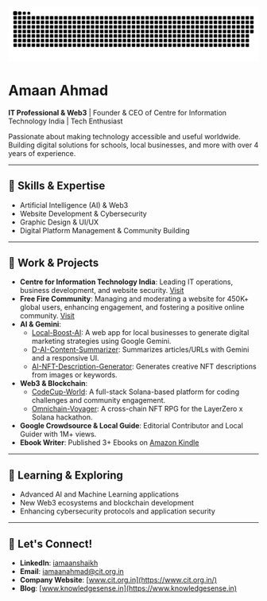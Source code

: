 ![Contribution Board](https://raw.githubusercontent.com/0xme/0xme/output/github-contribution-grid-snake-dark.svg)
# Amaan Ahmad

**IT Professional & Web3** | Founder & CEO of Centre for Information Technology India | Tech Enthusiast

Passionate about making technology accessible and useful worldwide. Building digital solutions for schools, local businesses, and more with over 4 years of experience.

---

## 🔧 Skills & Expertise

- Artificial Intelligence (AI) & Web3
- Website Development & Cybersecurity
- Graphic Design & UI/UX
- Digital Platform Management & Community Building

---

## 🚀 Work & Projects

- **Centre for Information Technology India**: Leading IT operations, business development, and website security. [Visit](https://www.cit.org.in/)
- **Free Fire Community**: Managing and moderating a website for 450K+ global users, enhancing engagement, and fostering a positive online community. [Visit](https://www.freefirecommunity.com/)
- **AI & Gemini**:
  - [Local-Boost-AI](https://github.com/iamaanahmad/Local-Boost-AI): A web app for local businesses to generate digital marketing strategies using Google Gemini.
  - [D-AI-Content-Summarizer](https://github.com/iamaanahmad/D-AI-Content-Summarizer): Summarizes articles/URLs with Gemini and a responsive UI.
  - [AI-NFT-Description-Generator](https://github.com/iamaanahmad/AI-NFT-Description-Generator): Generates creative NFT descriptions from images or keywords.
- **Web3 & Blockchain**:
  - [CodeCup-World](https://github.com/iamaanahmad/CodeCup-World): A full-stack Solana-based platform for coding challenges and community engagement.
  - [Omnichain-Voyager](https://github.com/iamaanahmad/Omnichain-Voyager): A cross-chain NFT RPG for the LayerZero x Solana hackathon.
- **Google Crowdsource & Local Guide**: Editorial Contributor and Local Guider with 1M+ views.
- **Ebook Writer**: Published 3+ Ebooks on [Amazon Kindle](https://www.amazon.com/author/amaan)

---

## 🌱 Learning & Exploring

- Advanced AI and Machine Learning applications
- New Web3 ecosystems and blockchain development
- Enhancing cybersecurity protocols and application security

---

## 🤝 Let's Connect!

- **LinkedIn**: [iamaanshaikh](https://www.linkedin.com/in/iamaanshaikh)
- **Email**: iamaanahmad@cit.org.in
- **Company Website**: [www.cit.org.in](https://www.cit.org.in/)
- **Blog**: [www.knowledgesense.in](https://www.knowledgesense.in)
